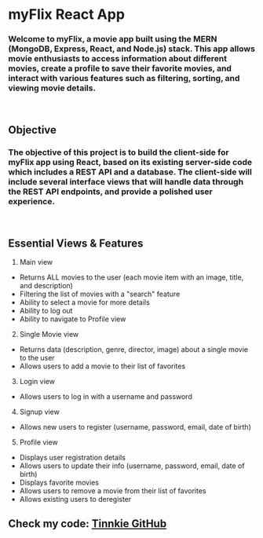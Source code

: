 # myFlix React App

### Welcome to myFlix, a movie app built using the MERN (MongoDB, Express, React, and Node.js) stack. This app allows movie enthusiasts to access information about different movies, create a profile to save their favorite movies, and interact with various features such as filtering, sorting, and viewing movie details.

<br>

## Objective

### The objective of this project is to build the client-side for myFlix app using React, based on its existing server-side code which includes a REST API and a database. The client-side will include several interface views that will handle data through the REST API endpoints, and provide a polished user experience.

<br>

## Essential Views & Features

1. Main view

- Returns ALL movies to the user (each movie item with an image, title, and description)
- Filtering the list of movies with a "search" feature
- Ability to select a movie for more details
- Ability to log out
- Ability to navigate to Profile view

2. Single Movie view

- Returns data (description, genre, director, image) about a single movie to the user
- Allows users to add a movie to their list of favorites

3. Login view

- Allows users to log in with a username and password

4. Signup view

- Allows new users to register (username, password, email, date of birth)

5. Profile view

- Displays user registration details
- Allows users to update their info (username, password, email, date of birth)
- Displays favorite movies
- Allows users to remove a movie from their list of favorites
- Allows existing users to deregister
  <br>

## Check my code: <a href=https://github.com/Tinnkie target="_blank"> Tinnkie GitHub </a>
